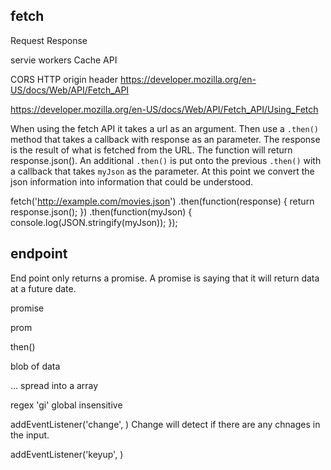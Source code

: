 ## fetch

Request
Response

servie workers
Cache API

CORS
HTTP origin header
https://developer.mozilla.org/en-US/docs/Web/API/Fetch_API

https://developer.mozilla.org/en-US/docs/Web/API/Fetch_API/Using_Fetch

When using the fetch API it takes a url as an argument.
Then use a `.then()` method that takes a callback with response as an parameter. The response is the result of what is fetched from the URL. The function will return response.json(). An additional `.then()` is put onto the previous `.then()` with a callback that takes `myJson` as the parameter. At this point we convert the json information into information that could be understood.

fetch('http://example.com/movies.json')
.then(function(response) {
return response.json();
})
.then(function(myJson) {
console.log(JSON.stringify(myJson));
});

## endpoint

End point only returns a promise. A promise is saying that it will return data at a future date.

promise

prom

then()

blob of data

... spread into a array

regex
'gi' global insensitive

addEventListener('change', )
Change will detect if there are any chnages in the input.

addEventListener('keyup', )
